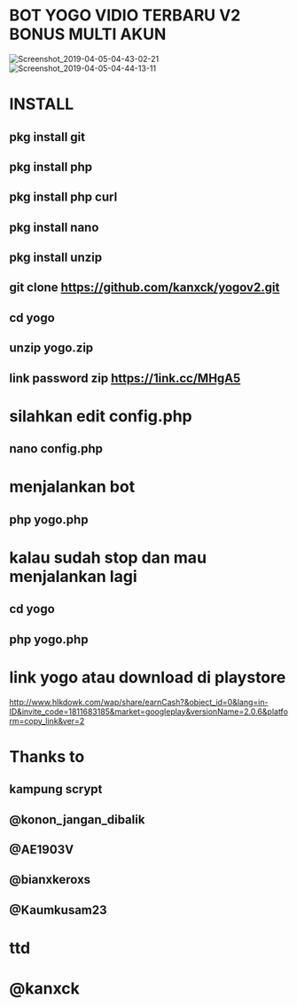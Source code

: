 # BOT YOGO VIDIO TERBARU V2 BONUS MULTI AKUN


![Screenshot_2019-04-05-04-43-02-21](https://user-images.githubusercontent.com/46498863/55592498-cbda3e80-5762-11e9-9202-23ebb842da51.png)
![Screenshot_2019-04-05-04-44-13-11](https://user-images.githubusercontent.com/46498863/55592499-cc72d500-5762-11e9-8c3a-7af59da113c1.png)


# INSTALL

## pkg install git

## pkg install php

## pkg install php curl

## pkg install nano

## pkg install unzip


## git clone https://github.com/kanxck/yogov2.git

## cd yogo

## unzip yogo.zip

## link password zip https://1ink.cc/MHgA5

# silahkan edit config.php

## nano config.php

# menjalankan bot

## php yogo.php

# kalau sudah stop dan mau menjalankan lagi

## cd yogo

## php yogo.php


# link yogo atau download di playstore


http://www.hlkdowk.com/wap/share/earnCash?&object_id=0&lang=in-ID&invite_code=1811683185&market=googleplay&versionName=2.0.6&platform=copy_link&ver=2


# Thanks to

##  kampung scrypt

##  @konon_jangan_dibalik

##  @AE1903V

##  @bianxkeroxs

##  @Kaumkusam23


# ttd

# @kanxck
